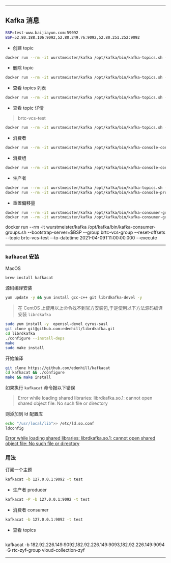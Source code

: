 
********************************************************************************************************************************************************************************************************

## Kafka 消息

```bash
BSP=test-www.baijiayun.com:59092
BSP=52.80.188.106:9092,52.80.249.76:9092,52.80.251.252:9092
```

* 创建 topic

```bash
docker run --rm -it wurstmeister/kafka /opt/kafka/bin/kafka-topics.sh --bootstrap-server=$BSP --create --topic brtc-vcs-test --partitions 4 --replication-factor 2
```

* 删除 topic

```bash
docker run --rm -it wurstmeister/kafka /opt/kafka/bin/kafka-topics.sh --bootstrap-server=$BSP --delete --topic brtc-vcs-test
```

* 查看 topics 列表

```bash
docker run --rm -it wurstmeister/kafka /opt/kafka/bin/kafka-topics.sh --bootstrap-server=$BSP --list
```

* 查看 topic 详情

> brtc-vcs-test

```bash
docker run --rm -it wurstmeister/kafka /opt/kafka/bin/kafka-topics.sh --bootstrap-server=$BSP --describe --topic brtc-vcs-test
```

* 消费者

```bash
docker run --rm -it wurstmeister/kafka /opt/kafka/bin/kafka-console-consumer.sh --topic brtc-vcs-test --bootstrap-server=$BSP
```

* 消费组

```bash
docker run --rm -it wurstmeister/kafka /opt/kafka/bin/kafka-console-consumer.sh --topic brtc-vcs-test --bootstrap-server=$BSP --group brtc-vcs-group
```

* 生产者

```bash
docker run --rm -it wurstmeister/kafka /opt/kafka/bin/kafka-topics.sh --bootstrap-server=$BSP --describe --topic brtc-vcs-test
docker run --rm -it wurstmeister/kafka /opt/kafka/bin/kafka-console-producer.sh --topic brtc-vcs-test --bootstrap-server=$BSP
```

* 重置偏移量

```bash
docker run --rm -it wurstmeister/kafka /opt/kafka/bin/kafka-consumer-groups.sh --bootstrap-server=$BSP --list
docker run --rm -it wurstmeister/kafka /opt/kafka/bin/kafka-consumer-groups.sh --bootstrap-server=$BSP --group brtc-vcs-group --describe
```

docker run --rm -it wurstmeister/kafka /opt/kafka/bin/kafka-consumer-groups.sh --bootstrap-server=$BSP --group brtc-vcs-group --reset-offsets --topic brtc-vcs-test --to-datetime 2021-04-09T11:00:00.000 --execute

********************************************************************************************************************************************************************************************************

### kafkacat 安装

MacOS

```bash
brew install kafkacat
```

源码编译安装

```bash
yum update -y && yum install gcc-c++ git librdkafka-devel -y
```

> 在 CentOS 上使用以上命令找不到官方安装包,于是使用以下方法源码编译安装 `librdkafka`

```bash
sudo yum install -y  openssl-devel cyrus-sasl
git clone git@github.com:edenhill/librdkafka.git
cd librdkafka
./configure --install-deps
make
sudo make install
```

开始编译

```bash
git clone https://github.com/edenhill/kafkacat
cd kafkacat && ./configure
make && make install
```

[](https://blog.yowko.com/centos-kafkacat/)

如果执行 `kafkacat` 命令报以下错误

> Error while loading shared libraries: librdkafka.so.1: cannot open shared object file: No such file or directory

则添加到 ld 配置库

```bash
echo "/usr/local/lib">> /etc/ld.so.conf
ldconfig 
```

[Error while loading shared libraries: librdkafka.so.1: cannot open shared object file: No such file or directory](https://github.com/edenhill/librdkafka/issues/466)

### 用法

订阅一个主题

```bash
kafkacat -b 127.0.0.1:9092 -t test
```

* 生产者 producer

```bash
kafkacat -P -b 127.0.0.1:9092 -t test
```

* 消费者 consumer

```bash
kafkacat -b 127.0.0.1:9092 -t test
```

* 查看 topics

```bash

```

kafkacat -b 182.92.226.149:9092,182.92.226.149:9093,182.92.226.149:9094 -G rtc-zyf-group vloud-collection-zyf

********************************************************************************************************************************************************************************************************
